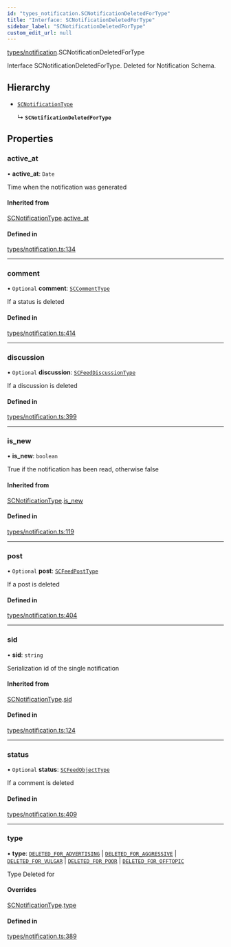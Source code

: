 ```yaml
---
id: "types_notification.SCNotificationDeletedForType"
title: "Interface: SCNotificationDeletedForType"
sidebar_label: "SCNotificationDeletedForType"
custom_edit_url: null
---
```


[types/notification](../modules/types_notification).SCNotificationDeletedForType

Interface SCNotificationDeletedForType.
Deleted for Notification Schema.

## Hierarchy

- [`SCNotificationType`](types_notification.SCNotificationType)

  ↳ **`SCNotificationDeletedForType`**

## Properties

### active\_at

• **active\_at**: `Date`

Time when the notification was generated

#### Inherited from

[SCNotificationType](types_notification.SCNotificationType).[active_at](types_notification.SCNotificationType#active_at)

#### Defined in

[types/notification.ts:134](https://github.com/selfcommunity/community-ui/blob/80e4c04/packages/sc-core/src/types/notification.ts#L134)

___

### comment

• `Optional` **comment**: [`SCCommentType`](types_comment.SCCommentType)

If a status is deleted

#### Defined in

[types/notification.ts:414](https://github.com/selfcommunity/community-ui/blob/80e4c04/packages/sc-core/src/types/notification.ts#L414)

___

### discussion

• `Optional` **discussion**: [`SCFeedDiscussionType`](types_feed.SCFeedDiscussionType)

If a discussion is deleted

#### Defined in

[types/notification.ts:399](https://github.com/selfcommunity/community-ui/blob/80e4c04/packages/sc-core/src/types/notification.ts#L399)

___

### is\_new

• **is\_new**: `boolean`

True if the notification has been read, otherwise false

#### Inherited from

[SCNotificationType](types_notification.SCNotificationType).[is_new](types_notification.SCNotificationType#is_new)

#### Defined in

[types/notification.ts:119](https://github.com/selfcommunity/community-ui/blob/80e4c04/packages/sc-core/src/types/notification.ts#L119)

___

### post

• `Optional` **post**: [`SCFeedPostType`](types_feed.SCFeedPostType)

If a post is deleted

#### Defined in

[types/notification.ts:404](https://github.com/selfcommunity/community-ui/blob/80e4c04/packages/sc-core/src/types/notification.ts#L404)

___

### sid

• **sid**: `string`

Serialization id of the single notification

#### Inherited from

[SCNotificationType](types_notification.SCNotificationType).[sid](types_notification.SCNotificationType#sid)

#### Defined in

[types/notification.ts:124](https://github.com/selfcommunity/community-ui/blob/80e4c04/packages/sc-core/src/types/notification.ts#L124)

___

### status

• `Optional` **status**: [`SCFeedObjectType`](types_feed.SCFeedObjectType)

If a comment is deleted

#### Defined in

[types/notification.ts:409](https://github.com/selfcommunity/community-ui/blob/80e4c04/packages/sc-core/src/types/notification.ts#L409)

___

### type

• **type**: [`DELETED_FOR_ADVERTISING`](../enums/types_notification.SCNotificationTypologyType#deleted_for_advertising) \| [`DELETED_FOR_AGGRESSIVE`](../enums/types_notification.SCNotificationTypologyType#deleted_for_aggressive) \| [`DELETED_FOR_VULGAR`](../enums/types_notification.SCNotificationTypologyType#deleted_for_vulgar) \| [`DELETED_FOR_POOR`](../enums/types_notification.SCNotificationTypologyType#deleted_for_poor) \| [`DELETED_FOR_OFFTOPIC`](../enums/types_notification.SCNotificationTypologyType#deleted_for_offtopic)

Type Deleted for

#### Overrides

[SCNotificationType](types_notification.SCNotificationType).[type](types_notification.SCNotificationType#type)

#### Defined in

[types/notification.ts:389](https://github.com/selfcommunity/community-ui/blob/80e4c04/packages/sc-core/src/types/notification.ts#L389)

